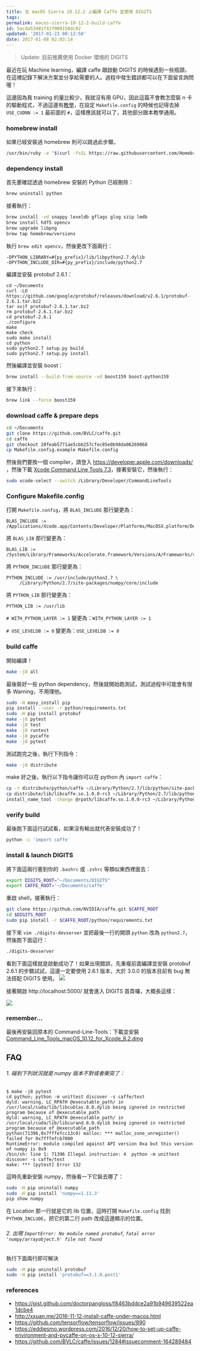 ```yaml
---
title: 在 macOS Sierra 10.12.2 上編譯 Caffe 並使用 DIGITS
tags:
permalink: macos-sierra-10-12-2-build-caffe
id: 5acda53481f41f000158dc02
updated: '2017-01-23 00:12:50'
date: 2017-01-08 02:03:14
---
```


> Update: 目前推薦使用 Docker 環境的 DIGITS

最近在玩 Machine learning，編譯 caffe 跟啟動 DIGITS 的時候遇到一些瓶頸，在這裡記錄下解決方案並分享給需要的人。過程中發生錯誤都可以在下面留言詢問喔！

這邊因為我 training 的量比較少，我就沒有用 GPU，因此這篇不會教怎麼裝 n 卡的驅動程式，不過這邊有[教學](https://gist.github.com/doctorpangloss/f8463bddce2a91b949639522ea1dcbe4#file-install_caffe-sh-L9-L25)，在設定 `Makefile.config` 的時候也記得去掉 `USE_CUDNN := 1` 最前面的 `#`，這樣應該就可以了，其他部分跟本教學通用。

### homebrew install
如果已經安裝過 homebrew 則可以跳過此步驟。
```bash
/usr/bin/ruby -e "$(curl -fsSL https://raw.githubusercontent.com/Homebrew/install/master/install)"
```

### dependency install
首先要確認透過 homebrew 安裝的 Python 已經刪除：
```bash
brew uninstall python
```

接著執行：
```bash
brew install -vd snappy leveldb gflags glog szip lmdb
brew install hdf5 opencv
brew upgrade libpng
brew tap homebrew/versions
```

執行 `brew edit opencv`，然後更改下面兩行：
```
-DPYTHON_LIBRARY=#{py_prefix}/lib/libpython2.7.dylib
-DPYTHON_INCLUDE_DIR=#{py_prefix}/include/python2.7
```

編譯並安裝 protobuf 2.6.1：
```
cd ~/Documents
curl -LO https://github.com/google/protobuf/releases/download/v2.6.1/protobuf-2.6.1.tar.bz2
tar xvjf protobuf-2.6.1.tar.bz2
rm protobuf-2.6.1.tar.bz2
cd protobuf-2.6.1
./configure
make
make check
sudo make install
cd python
sudo python2.7 setup.py build
sudo python2.7 setup.py install
```

然後編譯並安裝 boost：
```bash
brew install --build-from-source -vd boost159 boost-python159
```

接下來執行：
```bash
brew link --force boost159
```

### download caffe & prepare deps
```bash
cd ~/Documents
git clone https://github.com/BVLC/caffe.git
cd caffe
git checkout 20feab5771ae5cbb257cfec85e0b98da06269068
cp Makefile.config.example Makefile.config
```

然後我們要換一個 compiler，請登入 https://developer.apple.com/downloads/ ，然後下載 [Xcode Command Line Tools 7.3](http://adcdownload.apple.com/Developer_Tools/Command_Line_Tools_OS_X_10.11_for_Xcode_7.3/Command_Line_Tools_OS_X_10.11_for_Xcode_7.3.dmg)，接著安裝它，然後執行：
```bash
sudo xcode-select --switch /Library/Developer/CommandLineTools
```

### Configure Makefile.config
打開 `Makefile.config`，將 `BLAS_INCLUDE` 那行變更為：
```
BLAS_INCLUDE := /Applications/Xcode.app/Contents/Developer/Platforms/MacOSX.platform/Developer/SDKs/MacOSX10.12.sdk/System/Library/Frameworks/Accelerate.framework/Versions/A/Frameworks/vecLib.framework/Versions/A/Headers
```

將 `BLAS_LIB` 那行變更為：
```
BLAS_LIB := /System/Library/Frameworks/Accelerate.framework/Versions/A/Frameworks/vecLib.framework/Versions/A
```

將 `PYTHON_INCLUDE` 那行變更為：
```
PYTHON_INCLUDE := /usr/include/python2.7 \
     /Library/Python/2.7/site-packages/numpy/core/include
```

將 `PYTHON_LIB` 那行變更為：
```
PYTHON_LIB := /usr/lib
```

`# WITH_PYTHON_LAYER := 1` 變更為：`WITH_PYTHON_LAYER := 1`

`# USE_LEVELDB := 0` 變更為：`USE_LEVELDB := 0`

### build caffe
開始編譯！
```bash
make -j8 all
```

最後裝好一些 python dependency，然後就開始跑測試，測試過程中可能會有很多 Warning，不用理他。
```bash
sudo -H easy_install pip
pip install --user -r python/requirements.txt
sudo -H pip install protobuf
make -j8 pytest
make -j8 test
make -j8 runtest
make -j8 pycaffe
make -j8 pytest
```

測試跑完之後，執行下列指令：
```bash
make -j8 distribute
```

make 好之後，執行以下指令讓你可以在 python 內 `import caffe`：
```bash
cp -r distribute/python/caffe ~/Library/Python/2.7/lib/python/site-packages/
cp distribute/lib/libcaffe.so.1.0.0-rc3 ~/Library/Python/2.7/lib/python/site-packages/caffe/libcaffe.so.1.0.0-rc3
install_name_tool -change @rpath/libcaffe.so.1.0.0-rc3 ~/Library/Python/2.7/lib/python/site-packages/caffe/libcaffe.so.1.0.0-rc3 ~/Library/Python/2.7/lib/python/site-packages/caffe/_caffe.so
```

### verify build
最後跑下面這行試試看，如果沒有輸出就代表安裝成功了！
```bash
python -c 'import caffe'
```

### install & launch DIGITS
將下面這兩行塞到你的 `.bashrc` 或 `.zshrc` 等類似東西裡面去：
```bash
export DIGITS_ROOT="~/Documents/DIGITS"
export CAFFE_ROOT='~/Documents/caffe'
```

重啟 shell，接著執行：
```bash
git clone https://github.com/NVIDIA/caffe.git $CAFFE_ROOT
cd $DIGITS_ROOT
sudo pip install -r $CAFFE_ROOT/python/requirements.txt
```

接下來 `vim ./digits-devserver` 並把最後一行的開頭 `python` 改為 `python2.7`，然後跑下面這行：
```bash
./digits-devserver
```

看到下面這樣就是啟動成功了！如果出現錯誤，先重複前面編譯並安裝 protobuf 2.6.1 的步驟試試，這邊一定要使用 2.6.1 版本，大於 3.0.0 的版本目前有 bug 無法搭配 DIGITS 使用。
![](/content/images/2017/01/Screen-Shot-2017-01-08-at-11.20.24-PM.png)

接著開啟 http://localhost:5000/ 就會進入 DIGITS 首頁囉，大概長這樣：

![](/content/images/2017/01/Screen-Shot-2017-01-08-at-11.23.43-PM.png)

### remember...
最後再安裝回原本的 Command-Line-Tools：下載並安裝 [Command_Line_Tools_macOS_10.12_for_Xcode_8.2.dmg](http://adcdownload.apple.com/Developer_Tools/Command_Line_Tools_macOS_10.12_for_Xcode_8.2/Command_Line_Tools_macOS_10.12_for_Xcode_8.2.dmg)

## FAQ
###### 1. 碰到下列狀況就是 numpy 版本不對或者衝突了：
```
$ make -j8 pytest
cd python; python -m unittest discover -s caffe/test
dyld: warning, LC_RPATH @executable_path/ in /usr/local/cuda/lib/libcublas.8.0.dylib being ignored in restricted program because of @executable_path
dyld: warning, LC_RPATH @executable_path/ in /usr/local/cuda/lib/libcurand.8.0.dylib being ignored in restricted program because of @executable_path
python(71396,0x7fffefcc13c0) malloc: *** malloc_zone_unregister() failed for 0x7fffefcb7000
RuntimeError: module compiled against API version 0xa but this version of numpy is 0x9
/bin/sh: line 1: 71396 Illegal instruction: 4  python -m unittest discover -s caffe/test
make: *** [pytest] Error 132
```
這時先重新安裝 numpy，然後看一下它裝去哪了：
```bash
sudo -H pip uninstall numpy
sudo -H pip install 'numpy==1.11.3'
pip show numpy
```
在 Location 那一行就是它的 lib 位置，這時打開 `Makefile.config` 找到 `PYTHON_INCLUDE`，把它的第二行 path 改成這邊顯示的位置。

###### 2. 出現 `ImportError: No module named protobuf`, `fatal error 'numpy/arrayobject.h' file not found`
執行下面兩行即可解決
```bash
sudo -H pip uninstall protobuf
sudo -H pip install 'protobuf==3.1.0.post1'
```

### references
* https://gist.github.com/doctorpangloss/f8463bddce2a91b949639522ea1dcbe4
* http://xxuan.me/2016-11-12-install-caffe-under-macos.html
* https://github.com/tensorflow/tensorflow/issues/890
* https://eddiesmo.wordpress.com/2016/12/20/how-to-set-up-caffe-environment-and-pycaffe-on-os-x-10-12-sierra/
* https://github.com/BVLC/caffe/issues/1284#issuecomment-164289484
